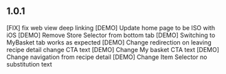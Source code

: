 ## 1.0.1
[FIX] fix web view deep linking
[DEMO] Update home page to be ISO with iOS
[DEMO] Remove Store Selector from bottom tab
[DEMO] Switching to MyBasket tab works as expected
[DEMO] Change redirection on leaving recipe detail change CTA text
[DEMO] Change My basket CTA text
[DEMO] Change navigation from recipe detail
[DEMO] Change Item Selector no substitution text
